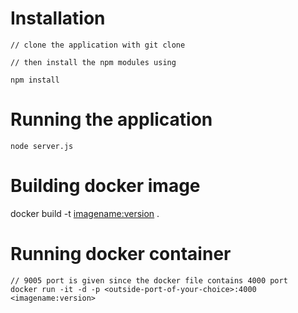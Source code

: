 
# Installation

    // clone the application with git clone

    // then install the npm modules using
     
    npm install


# Running the application

    node server.js


# Building docker image

   docker build -t <imagename:version> .


# Running docker container

    // 9005 port is given since the docker file contains 4000 port
    docker run -it -d -p <outside-port-of-your-choice>:4000 <imagename:version>


